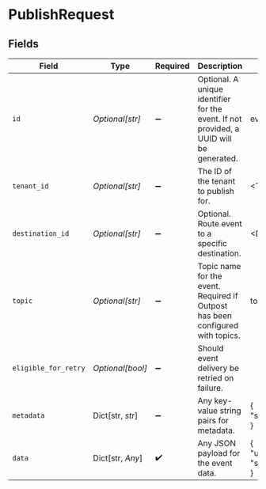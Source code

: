 # PublishRequest


## Fields

| Field                                                                                   | Type                                                                                    | Required                                                                                | Description                                                                             | Example                                                                                 |
| --------------------------------------------------------------------------------------- | --------------------------------------------------------------------------------------- | --------------------------------------------------------------------------------------- | --------------------------------------------------------------------------------------- | --------------------------------------------------------------------------------------- |
| `id`                                                                                    | *Optional[str]*                                                                         | :heavy_minus_sign:                                                                      | Optional. A unique identifier for the event. If not provided, a UUID will be generated. | evt_custom_123                                                                          |
| `tenant_id`                                                                             | *Optional[str]*                                                                         | :heavy_minus_sign:                                                                      | The ID of the tenant to publish for.                                                    | <TENANT_ID>                                                                             |
| `destination_id`                                                                        | *Optional[str]*                                                                         | :heavy_minus_sign:                                                                      | Optional. Route event to a specific destination.                                        | <DESTINATION_ID>                                                                        |
| `topic`                                                                                 | *Optional[str]*                                                                         | :heavy_minus_sign:                                                                      | Topic name for the event. Required if Outpost has been configured with topics.          | topic.name                                                                              |
| `eligible_for_retry`                                                                    | *Optional[bool]*                                                                        | :heavy_minus_sign:                                                                      | Should event delivery be retried on failure.                                            |                                                                                         |
| `metadata`                                                                              | Dict[str, *str*]                                                                        | :heavy_minus_sign:                                                                      | Any key-value string pairs for metadata.                                                | {<br/>"source": "crm"<br/>}                                                             |
| `data`                                                                                  | Dict[str, *Any*]                                                                        | :heavy_check_mark:                                                                      | Any JSON payload for the event data.                                                    | {<br/>"user_id": "userid",<br/>"status": "active"<br/>}                                 |